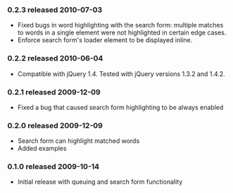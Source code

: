 ### 0.2.3 released 2010-07-03

* Fixed bugs in word highlighting with the search form: multiple matches to
  words in a single element were not highlighted in certain edge cases.
* Enforce search form's loader element to be displayed inline.

### 0.2.2 released 2010-06-04

* Compatible with jQuery 1.4. Tested with jQuery versions 1.3.2 and 1.4.2.

### 0.2.1 released 2009-12-09

* Fixed a bug that caused search form highlighting to be always enabled

### 0.2.0 released 2009-12-09

* Search form can highlight matched words
* Added examples

### 0.1.0 released 2009-10-14

* Initial release with queuing and search form functionality
